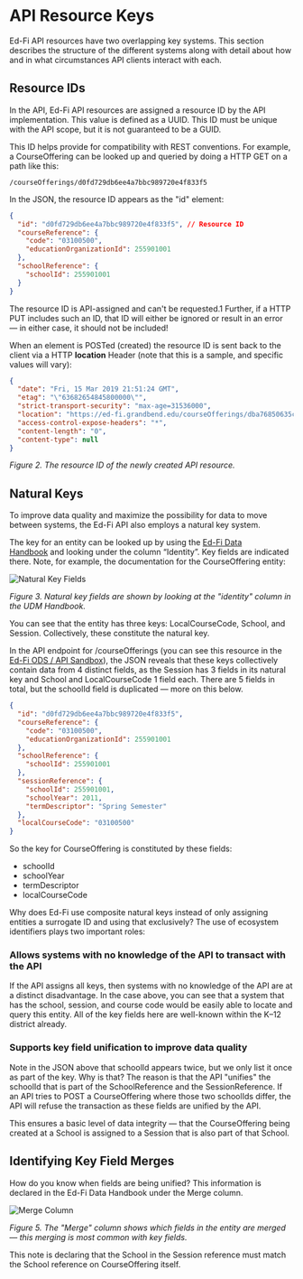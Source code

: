 # API Resource Keys

Ed-Fi API resources have two overlapping key systems. This section describes the
structure of the different systems along with detail about how and in what
circumstances API clients interact with each.

## Resource IDs

In the API, Ed-Fi API resources are assigned a resource ID by the API
implementation. This value is defined as a UUID. This ID must be unique with the
API scope, but it is not guaranteed to be a GUID.

This ID helps provide for compatibility with REST conventions. For example, a
CourseOffering can be looked up and queried by doing a HTTP GET on a path like
this:

```none
/courseOfferings/d0fd729db6ee4a7bbc989720e4f833f5
```

In the JSON, the resource ID appears as the "id" element:

```json title="Resource ID in JSON"
{
  "id": "d0fd729db6ee4a7bbc989720e4f833f5", // Resource ID
  "courseReference": {
    "code": "03100500",
    "educationOrganizationId": 255901001
  },
  "schoolReference": {
    "schoolId": 255901001
  }
}
```

The resource ID is API-assigned and can't be requested.1 Further, if a HTTP PUT
includes such an ID, that ID will either be ignored or result in an error — in
either case, it should not be included!

When an element is POSTed (created) the resource ID is sent back to the client
via a HTTP **location** Header (note that this is a sample, and specific values
will vary):

```json
{
  "date": "Fri, 15 Mar 2019 21:51:24 GMT",
  "etag": "\"63682654845800000\"",
  "strict-transport-security": "max-age=31536000",
  "location": "https://ed-fi.grandbend.edu/courseOfferings/dba76850635c4bf793bc1d1f4a539c1a", // Resource ID
  "access-control-expose-headers": "*",
  "content-length": "0",
  "content-type": null
}
```

_Figure 2. The resource ID of the newly created API resource._

## Natural Keys

To improve data quality and maximize the possibility for data to move between
systems, the Ed-Fi API also employs a natural key system.

The key for an entity can be looked up by using the [Ed-Fi Data Handbook](/reference/data-exchange/udm/udm-handbook) and
looking under the column “Identity”. Key fields are indicated there. Note, for
example, the documentation for the CourseOffering entity:

![Natural Key
Fields](https://edfidocs.blob.core.windows.net/$web/img/getting-started/solution-guides/chronic-absenteeism-solution-guide/handbook-courseoffering.png)

_Figure 3. Natural key fields are shown by looking at the "identity" column in
the UDM Handbook._

You can see that the entity has three keys: LocalCourseCode, School, and
Session. Collectively, these constitute the natural key.

In the API endpoint for /courseOfferings (you can see this resource in the
[Ed-Fi ODS / API
Sandbox](https://api.ed-fi.org/v6.2/docs/swagger/index.html?urls.primaryName=Resources#operations-courseOfferings-getCourseOfferings)),
the JSON reveals that these keys collectively contain data from 4 distinct
fields, as the Session has 3 fields in its natural key and School and
LocalCourseCode 1 field each. There are 5 fields in total, but the schoolId
field is duplicated — more on this below.

```json title="JSON snippet for CourseOffering"
{
  "id": "d0fd729db6ee4a7bbc989720e4f833f5",
  "courseReference": {
    "code": "03100500",
    "educationOrganizationId": 255901001
  },
  "schoolReference": {
    "schoolId": 255901001
  },
  "sessionReference": {
    "schoolId": 255901001,
    "schoolYear": 2011,
    "termDescriptor": "Spring Semester"
  },
  "localCourseCode": "03100500"
}

```

So the key for CourseOffering is constituted by these fields:

* schoolId
* schoolYear
* termDescriptor
* localCourseCode

Why does Ed-Fi use composite natural keys instead of only assigning entities a
surrogate ID and using that exclusively? The use of ecosystem identifiers plays
two important roles:

### Allows systems with no knowledge of the API to transact with the API

If the API assigns all keys, then systems with no knowledge of the API are at a
distinct disadvantage. In the case above, you can see that a system that has the
school, session, and course code would be easily able to locate and query this
entity. All of the key fields here are well-known within the K–12 district
already.

### Supports key field unification to improve data quality

Note in the JSON above that schoolId appears twice, but we only list it once as
part of the key. Why is that? The reason is that the API "unifies" the schoolId
that is part of the SchoolReference and the SessionReference. If an API tries to
POST a CourseOffering where those two schoolIds differ, the API will refuse the
transaction as these fields are unified by the API.

This ensures a basic level of data integrity — that the CourseOffering being
created at a School is assigned to a Session that is also part of that School.

## Identifying Key Field Merges

How do you know when fields are being unified? This information is declared in
the Ed-Fi Data Handbook under the Merge column.

![Merge
Column](https://edfidocs.blob.core.windows.net/$web/img/getting-started/solution-guides/chronic-absenteeism-solution-guide/handbook-merge.png)

_Figure 5. The "Merge" column shows which fields in the entity are merged_
— _this merging is most common with key fields._

This note is declaring that the School in the Session reference must match the
School reference on CourseOffering itself.
